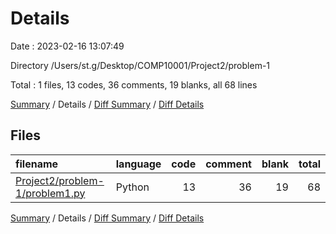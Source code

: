 # Details

Date : 2023-02-16 13:07:49

Directory /Users/st.g/Desktop/COMP10001/Project2/problem-1

Total : 1 files,  13 codes, 36 comments, 19 blanks, all 68 lines

[Summary](results.md) / Details / [Diff Summary](diff.md) / [Diff Details](diff-details.md)

## Files
| filename | language | code | comment | blank | total |
| :--- | :--- | ---: | ---: | ---: | ---: |
| [Project2/problem-1/problem1.py](/Project2/problem-1/problem1.py) | Python | 13 | 36 | 19 | 68 |

[Summary](results.md) / Details / [Diff Summary](diff.md) / [Diff Details](diff-details.md)